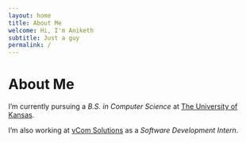 ```yaml
---
layout: home
title: About Me
welcome: Hi, I'm Aniketh
subtitle: Just a guy
permalink: /
---
```


# About Me

I’m currently pursuing a *B.S. in Computer Science* at [The University of Kansas](https://eecs.ku.edu).

I’m also working at [vCom Solutions](https://vcomsolutions.com) as a *Software Development Intern*.

